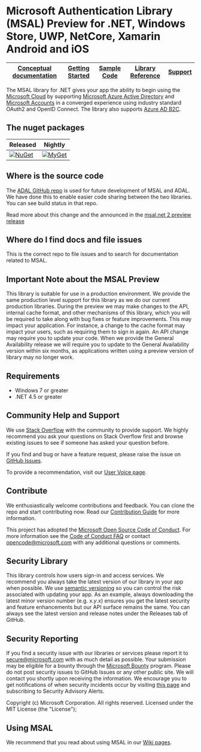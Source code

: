 # Microsoft Authentication Library (MSAL) Preview for .NET, Windows Store, UWP, NetCore, Xamarin Android and iOS

| [Conceptual documentation](https://github.com/AzureAD/microsoft-authentication-library-for-dotnet/wiki) | [Getting Started](https://docs.microsoft.com/azure/active-directory/develop/guidedsetups/active-directory-mobileanddesktopapp-windowsdesktop-intro) | [Sample Code](https://github.com/Azure-Samples/active-directory-dotnet-desktop-msgraph-v2) | [Library Reference](https://docs.microsoft.com/en-us/azure/active-directory/develop/active-directory-v2-libraries) | [Support](README.md#community-help-and-support) |
| ------------------------------------------------------------------------------------------------------- | --------------------------------------------------------------------------------------------------------------------------------------------------- | ------------------------------------------------------------------------------------------ | ------------------------------------------------------------------------------------------------------------------ | ----------------------------------------------- |

The MSAL library for .NET gives your app the ability to begin using the [Microsoft Cloud](https://cloud.microsoft.com) by supporting [Microsoft Azure Active Directory](https://azure.microsoft.com/en-us/services/active-directory/) and [Microsoft Accounts](https://account.microsoft.com) in a converged experience using industry standard OAuth2 and OpenID Connect. The library also supports [Azure AD B2C](https://azure.microsoft.com/services/active-directory-b2c/).

## The nuget packages

Released     | Nightly
-----------------------------|-------------------------
 [![NuGet](https://img.shields.io/nuget/v/Microsoft.Identity.Client.svg?style=flat-square&label=nuget&colorB=00b200)](https://www.nuget.org/packages/Microsoft.Identity.Client/) | [![MyGet](https://img.shields.io/myget/aad-clients-nightly/vpre/Microsoft.Identity.Client.svg?style=flat-square&label=myget&colorB=ff0000)](https://www.myget.org/feed/aad-clients-nightly/package/nuget/Microsoft.Identity.Client)

## Where is the source code

The [ADAL GitHub repo](https://github.com/AzureAD/azure-activedirectory-library-for-dotnet) is used for future development of MSAL and ADAL.
We have done this to enable easier code sharing between the two libraries. You can see build status in that repo.

Read more about this change and the announced in the [msal.net 2 preview release](https://github.com/AzureAD/microsoft-authentication-library-for-dotnet/wiki/msal-net-2-released)

## Where do I find docs and file issues

This is the correct repo to file issues and to search for documentation related to MSAL.

## Important Note about the MSAL Preview

This library is suitable for use in a production environment.
We provide the same production level support for this library as we do our current production libraries.
During the preview we may make changes to the API, internal cache format, and other mechanisms of this library,
which you will be required to take along with bug fixes or feature improvements.
This may impact your application. For instance, a change to the cache format may impact your users,
such as requiring them to sign in again. An API change may require you to update your code.
When we provide the General Availability release we will require you to update to the General Availability version within six months,
as applications written using a preview version of library may no longer work.

## Requirements

* Windows 7 or greater
* .NET 4.5 or greater

## Community Help and Support

We use [Stack Overflow](http://stackoverflow.com/questions/tagged/msal) with the community to provide support. We highly recommend you ask your questions on Stack Overflow first and browse existing issues to see if someone has asked your question before.

If you find and bug or have a feature request, please raise the issue on [GitHub Issues](../../issues).

To provide a recommendation, visit our [User Voice page](https://feedback.azure.com/forums/169401-azure-active-directory).

## Contribute

We enthusiastically welcome contributions and feedback. You can clone the repo and start contributing now. Read our [Contribution Guide](Contributing.md) for more information.

This project has adopted the [Microsoft Open Source Code of Conduct](https://opensource.microsoft.com/codeofconduct/). For more information see the [Code of Conduct FAQ](https://opensource.microsoft.com/codeofconduct/faq/) or contact [opencode@microsoft.com](mailto:opencode@microsoft.com) with any additional questions or comments.

## Security Library

This library controls how users sign-in and access services. We recommend you always take the latest version of our library in your app when possible. We use [semantic versioning](http://semver.org) so you can control the risk associated with updating your app. As an example, always downloading the latest minor version number (e.g. x.*y*.x) ensures you get the latest security and feature enhancements but our API surface remains the same. You can always see the latest version and release notes under the Releases tab of GitHub.

## Security Reporting

If you find a security issue with our libraries or services please report it to [secure@microsoft.com](mailto:secure@microsoft.com) with as much detail as possible. Your submission may be eligible for a bounty through the [Microsoft Bounty](http://aka.ms/bugbounty) program. Please do not post security issues to GitHub Issues or any other public site. We will contact you shortly upon receiving the information. We encourage you to get notifications of when security incidents occur by visiting [this page](https://technet.microsoft.com/en-us/security/dd252948) and subscribing to Security Advisory Alerts.

Copyright (c) Microsoft Corporation.  All rights reserved. Licensed under the MIT License (the "License");

## Using MSAL

We recommend that you read about using MSAL in our [Wiki pages](http://aka.ms/msalnet).  
